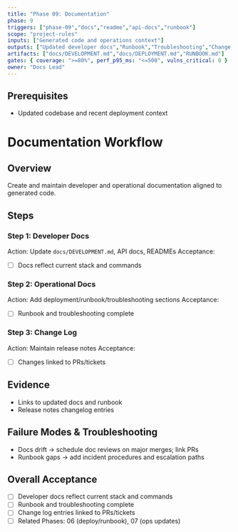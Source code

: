 ```yaml
---
title: "Phase 09: Documentation"
phase: 9
triggers: ["phase-09","docs","readme","api-docs","runbook"]
scope: "project-rules"
inputs: ["Generated code and operations context"]
outputs: ["Updated developer docs","Runbook","Troubleshooting","Change log"]
artifacts: ["docs/DEVELOPMENT.md","docs/DEPLOYMENT.md","RUNBOOK.md"]
gates: { coverage: ">=80%", perf_p95_ms: "<=500", vulns_critical: 0 }
owner: "Docs Lead"
---
```


## Prerequisites
- Updated codebase and recent deployment context

# Documentation Workflow

## Overview
Create and maintain developer and operational documentation aligned to generated code.

## Steps

### Step 1: Developer Docs
Action: Update `docs/DEVELOPMENT.md`, API docs, READMEs
Acceptance:
- [ ] Docs reflect current stack and commands

### Step 2: Operational Docs
Action: Add deployment/runbook/troubleshooting sections
Acceptance:
- [ ] Runbook and troubleshooting complete

### Step 3: Change Log
Action: Maintain release notes
Acceptance:
- [ ] Changes linked to PRs/tickets

## Evidence
- Links to updated docs and runbook
- Release notes changelog entries

## Failure Modes & Troubleshooting
- Docs drift → schedule doc reviews on major merges; link PRs
- Runbook gaps → add incident procedures and escalation paths

## Overall Acceptance
- [ ] Developer docs reflect current stack and commands
- [ ] Runbook and troubleshooting complete
- [ ] Change log entries linked to PRs/tickets
- [ ] Related Phases: 06 (deploy/runbook), 07 (ops updates)